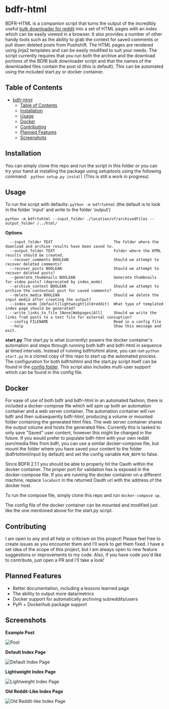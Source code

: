 # bdfr-html
BDFR-HTML is a companion script that turns the output of the incredibly useful [bulk downloader for reddit](https://github.com/aliparlakci/bulk-downloader-for-reddit) into a set of HTML pages with an index which can be easily viewed in a browser. It also provides a number of other handy tools such as the ability to grab the context for saved comments or pull down deleted posts from Pushshift. The HTML pages are rendered using jinja2 templates and can be easily modified to suit your needs. The script currently requires that you run both the archive and the download portions of the BDfR bulk downloader script and that the names of the downloaded files contain the post id (this is default). This can be automated using the included start.py or docker container.

## Table of Contents
- [bdfr-html](#bdfr-html)
  - [Table of Contents](#table-of-contents)
  - [Installation](#installation)
  - [Usage](#usage)
  - [Docker](#docker)
  - [Contributing](#contributing)
  - [Planned Features](#planned-features)
  - [Screenshots](#screenshots)

## Installation

You can simply clone this repo and run the script in this folder or you can try your hand at installing the package using setuptools using the following command:
` python setup.py install`
(This is still a work in progress)

## Usage

To run the script with defaults:
`python -m bdfrtohtml` (the default is to look in the folder 'input' and write to the folder 'output')

`python -m bdfrtohtml --input_folder ./location/of/archivedFiles --output_folder /../html/`

**Options**
```
  --input_folder TEXT                           The folder where the download and archive results have been saved to.
  --output_folder TEXT                          Folder where the HTML results should be created.
  --recover_comments BOOLEAN                    Should we attempt to recover deleted comments?
  --recover_posts BOOLEAN                       Should we attempt to recover deleted posts?
  --generate_thumbnails BOOLEAN                 Generate thumbnails for video posts? (deprecated by index_mode)
  --archive_context BOOLEAN                     Should we attempt to archive the contextual post for saved comments?
  --delete_media BOOLEAN                        Should we delete the input media after creating the output?
  --index_mode [default|lightweight|oldreddit]  What type of templated index page should be generated?
  --write_links_to_file [None|Webpages|All]     Should we write the links from posts to a text file for external consuption?
  --config FILENAME                             Read in a config file
  --help                                        Show this message and exit.
```

**start.py**
The start.py is what (currently) powers the docker container's automation and steps through running both bdfr and bdfr-html in sequence at timed intervals. 
Instead of running bdfrtohtml alone, you can run `python start.py` in a cloned copy of this repo to start up the automated process.
The configuration for both bdfrtohtml and the start.py script itself can be found in the [config folder](https://github.com/BlipRanger/bdfr-html/tree/main/bdfrtohtml/config).
This script also includes multi-user support which can be found in the config file.

## Docker

For ease of use of both bdfr and bdfr-html in an automated fashion, there is included a docker-compose file which will spin up both an automation container and a web server container. The automation container will run bdfr and then subsequently bdfr-html, producing a volume or mounted folder containing the generated html files. The web server container shares the output volume and hosts the generated files. Currently this is tasked to only save "Saved" user content, however this might be changed in the future. If you would prefer to populate bdfr-html with your own reddit json/media files from bdfr, you can use a similar docker-compose file, but mount the folder where you have saved your content to the folder (bdfrtohtml/input by default) and set the config variable `RUN_BDFR` to false. 

Since BDFR 2.1.1 you should be able to properly hit the Oauth within the docker container. The proper port for validation has is exposed in the docker-compose file. 
If you are running the docker container on a different machine, replace `locahost` in the returned Oauth url with the address of the docker host. 

To run the compose file, simply clone this repo and run `docker-compose up`. 

The config file of the docker container can be mounted and modified just like the one mentioned above for the start.py script.  

## Contributing
I am open to any and all help or criticism on this project! Please feel free to create issues as you encounter them and I'll work to get them fixed. I have a set idea of the scope of this project, but I am always open to new feature suggestions or improvements to my code. Also, if you have code you'd like to contribute, just open a PR and I'll take a look!


## Planned Features

- Better documentation, including a lessons learned page
- The ability to output more data/metrics
- Docker support for automatically archiving subreddits/users
- PyPi + Dockerhub package support

## Screenshots

**Example Post**

![Post](/docs/screenshots/bdfr-html-post.jpg?raw=true "Example Post")

**Default Index Page**

![Default Index Page](/docs/screenshots/bdfr-html-default-index.jpg?raw=true "Default Index Page")

**Lightweight Index Page**

![Lightweight Index Page](/docs/screenshots/bdfr-html-lightweight-index.jpg?raw=true "Lightweight Index Page")

**Old Reddit-Like Index Page**

![Old Reddit-like Index Page](/docs/screenshots/bdfr-html-oldreddit-index.jpg?raw=true "Old Reddit Index Page")
